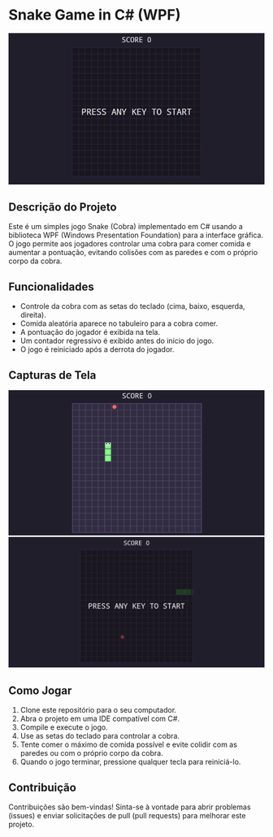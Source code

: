 # Snake Game in C# (WPF)

![Snake Game](Screenshots/snakeprint1.PNG)

## Descrição do Projeto

Este é um simples jogo Snake (Cobra) implementado em C# usando a biblioteca WPF (Windows Presentation Foundation) para a interface gráfica. O jogo permite aos jogadores controlar uma cobra para comer comida e aumentar a pontuação, evitando colisões com as paredes e com o próprio corpo da cobra.

## Funcionalidades

- Controle da cobra com as setas do teclado (cima, baixo, esquerda, direita).
- Comida aleatória aparece no tabuleiro para a cobra comer.
- A pontuação do jogador é exibida na tela.
- Um contador regressivo é exibido antes do início do jogo.
- O jogo é reiniciado após a derrota do jogador.

## Capturas de Tela

![Captura de Tela 1](Screenshots/snakeprint22.PNG)
![Captura de Tela 2](Screenshots/deadsnake.PNG)

## Como Jogar

1. Clone este repositório para o seu computador.
2. Abra o projeto em uma IDE compatível com C#.
3. Compile e execute o jogo.
4. Use as setas do teclado para controlar a cobra.
5. Tente comer o máximo de comida possível e evite colidir com as paredes ou com o próprio corpo da cobra.
6. Quando o jogo terminar, pressione qualquer tecla para reiniciá-lo.

## Contribuição

Contribuições são bem-vindas! Sinta-se à vontade para abrir problemas (issues) e enviar solicitações de pull (pull requests) para melhorar este projeto.

